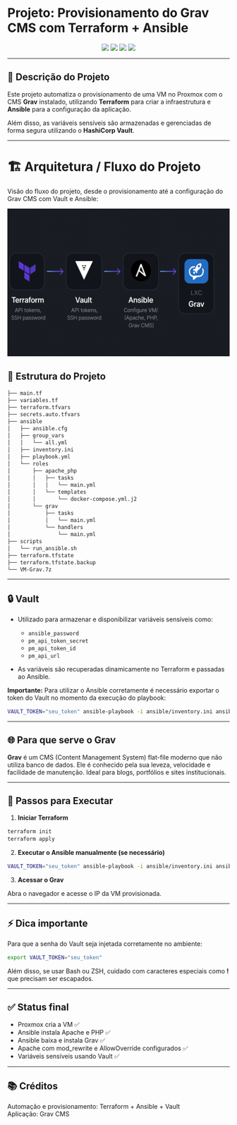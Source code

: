 
# Projeto: Provisionamento do Grav CMS com Terraform + Ansible

<p align="center">
  <img src="https://img.shields.io/badge/terraform-Proxmox-blue?style=for-the-badge">
  <img src="https://img.shields.io/badge/ansible-Automation-red?style=for-the-badge">
  <img src="https://img.shields.io/badge/Vault-Secrets-yellow?style=for-the-badge">
  <img src="https://img.shields.io/badge/Grav-CMS-purple?style=for-the-badge">
</p>

---

## 📌 Descrição do Projeto

Este projeto automatiza o provisionamento de uma VM no Proxmox com o CMS **Grav** instalado, utilizando **Terraform** para criar a infraestrutura e **Ansible** para a configuração da aplicação.

Além disso, as variáveis sensíveis são armazenadas e gerenciadas de forma segura utilizando o **HashiCorp Vault**.

---

# 🏗️ Arquitetura / Fluxo do Projeto

Visão do fluxo do projeto, desde o provisionamento até a configuração do Grav CMS com Vault e Ansible:

<p align="center">
  <img src="fluxo.png" alt="Fluxo do Projeto" width="650">
</p>

## 🧩 Estrutura do Projeto

```
├── main.tf
├── variables.tf
├── terraform.tfvars
├── secrets.auto.tfvars
├── ansible
│   ├── ansible.cfg
│   ├── group_vars
│   │   └── all.yml
│   ├── inventory.ini
│   ├── playbook.yml
│   └── roles
│       ├── apache_php
│       │   ├── tasks
│       │   │   └── main.yml
│       │   └── templates
│       │       └── docker-compose.yml.j2
│       └── grav
│           ├── tasks
│           │   └── main.yml
│           └── handlers
│               └── main.yml
├── scripts
│   └── run_ansible.sh
├── terraform.tfstate
├── terraform.tfstate.backup
└── VM-Grav.7z
```

---

## 🔒 Vault

- Utilizado para armazenar e disponibilizar variáveis sensíveis como:
  - `ansible_password`
  - `pm_api_token_secret`
  - `pm_api_token_id`
  - `pm_api_url`

- As variáveis são recuperadas dinamicamente no Terraform e passadas ao Ansible.

**Importante:** Para utilizar o Ansible corretamente é necessário exportar o token do Vault no momento da execução do playbook:

```bash
VAULT_TOKEN="seu_token" ansible-playbook -i ansible/inventory.ini ansible/playbook.yml
```

---

## 🌐 Para que serve o Grav

**Grav** é um CMS (Content Management System) flat-file moderno que não utiliza banco de dados. Ele é conhecido pela sua leveza, velocidade e facilidade de manutenção. Ideal para blogs, portfólios e sites institucionais.

---

## 📝 Passos para Executar

1. **Iniciar Terraform**

```bash
terraform init
terraform apply
```

2. **Executar o Ansible manualmente (se necessário)**

```bash
VAULT_TOKEN="seu_token" ansible-playbook -i ansible/inventory.ini ansible/playbook.yml
```

3. **Acessar o Grav**

Abra o navegador e acesse o IP da VM provisionada.

---

## ⚡ Dica importante

Para que a senha do Vault seja injetada corretamente no ambiente:

```bash
export VAULT_TOKEN="seu_token"
```

Além disso, se usar Bash ou ZSH, cuidado com caracteres especiais como **!** que precisam ser escapados.

---

## ✅ Status final

- Proxmox cria a VM ✅
- Ansible instala Apache e PHP ✅
- Ansible baixa e instala Grav ✅
- Apache com mod_rewrite e AllowOverride configurados ✅
- Variáveis sensíveis usando Vault ✅

---

## 📚 Créditos

Automação e provisionamento: Terraform + Ansible + Vault  
Aplicação: Grav CMS
